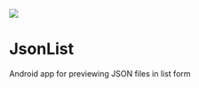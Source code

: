 ![](https://repository-images.githubusercontent.com/507594462/fcd28530-aed4-4466-9fbf-47f6660a76dc)
# JsonList
Android app for previewing JSON files in list form
